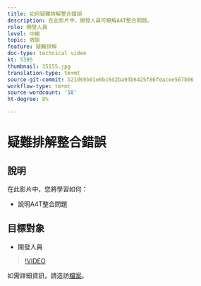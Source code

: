 ```yaml
---
title: 如何疑難排解整合錯誤
description: 在此影片中，開發人員可瞭解A4T整合問題。
role: 開發人員
level: 中級
topic: 效能
feature: 疑難排解
doc-type: technical video
kt: 5395
thumbnail: 35155.jpg
translation-type: tm+mt
source-git-commit: b21d69b01e6bc6d2ba93b6425f86feacee567b06
workflow-type: tm+mt
source-wordcount: '58'
ht-degree: 8%

---
```



# 疑難排解整合錯誤

## 說明

在此影片中，您將學習如何：

* 說明A4T整合問題

## 目標對象

* 開發人員

>[!VIDEO](https://video.tv.adobe.com/v/35155/?quality=12)

如需詳細資訊，請造訪[檔案](https://docs.adobe.com/content/help/en/target/using/integrate/a4t/troubleshoot-a4t/a4t-troubleshooting.html)。
